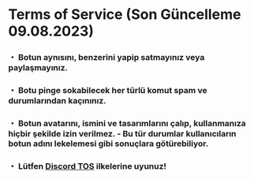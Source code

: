 # Terms of Service (Son Güncelleme 09.08.2023)
### ・ Botun aynısını, benzerini yapip satmayınız veya paylaşmayınız.
### ・ Botu pinge sokabilecek her türlü komut spam ve durumlarından kaçınınız.
### ・ Botun avatarını, ismini ve tasarımlarını çalıp, kullanmanıza hiçbir şekilde izin verilmez. - Bu tür durumlar kullanıcıların botun adını lekelemesi gibi sonuçlara götürebiliyor.
### ・ Lütfen [Discord TOS](https://discord.com/terms) ilkelerine uyunuz!
